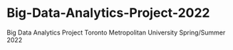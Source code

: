# Big-Data-Analytics-Project-2022
Big Data Analytics Project Toronto Metropolitan University Spring/Summer 2022
